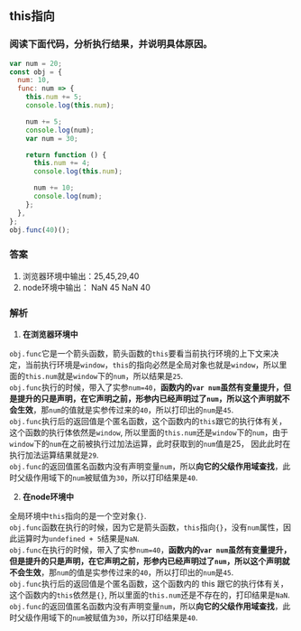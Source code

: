 ## this指向
### 阅读下面代码，分析执行结果，并说明具体原因。
```js
var num = 20;
const obj = {
  num: 10,
  func: num => {
    this.num += 5;
    console.log(this.num);

    num += 5;
    console.log(num);
    var num = 30;

    return function () {
      this.num += 4;
      console.log(this.num);

      num += 10;
      console.log(num);
    };
  },
};
obj.func(40)();
```

### 答案
1. 浏览器环境中输出：25,45,29,40
2. node环境中输出： NaN 45 NaN 40

### 解析
1. **在浏览器环境中**

`obj.func`它是一个箭头函数，箭头函数的`this`要看当前执行环境的上下文来决定，当前执行环境是`window`，`this`的指向必然是全局对象也就是`window`，所以里面的`this.num`就是`window`下的`num`，所以结果是`25`.    
`obj.func`执行的时候，带入了实参`num=40`，**函数内的`var num`虽然有变量提升，但是提升的只是声明，在它声明之前，形参内已经声明过了`num`，所以这个声明就不会生效**，那`num`的值就是实参传过来的`40`，所以打印出的`num`是`45`.    
`obj.func`执行后的返回值是个匿名函数，这个函数内的`this`跟它的执行体有关，这个函数的执行体依然是`window`, 所以里面的`this.num`还是`window`下的`num`，由于`window`下的`num`在之前被执行过加法运算，此时获取到的`num`值是25， 因此此时在执行加法运算结果就是`29`.    
`obj.func`的返回值匿名函数内没有声明变量`num`，所以**向它的父级作用域查找**，此时父级作用域下的`num`被赋值为`30`，所以打印结果是`40`.

2. **在node环境中**

全局环境中`this`指向的是一个空对象`{}`.   
`obj.func`函数在执行的时候，因为它是箭头函数，`this`指向`{}`，没有`num`属性，因此运算时为`undefined + 5`结果是`NaN`.    
`obj.func`在执行的时候，带入了实参`num=40`，**函数内的`var num`虽然有变量提升，但是提升的只是声明，在它声明之前，形参内已经声明过了`num`，所以这个声明就不会生效**，那`num`的值是实参传过来的`40`，所以打印出的`num`是`45`.      
`obj.func`执行后的返回值是个匿名函数，这个函数内的 this 跟它的执行体有关，这个函数内的`this`依然是`{}`, 所以里面的`this.num`还是不存在的，打印结果是`NaN`.     
`obj.func`的返回值匿名函数内没有声明变量`num`，所以**向它的父级作用域查找**，此时父级作用域下的`num`被赋值为`30`，所以打印结果是`40`.
